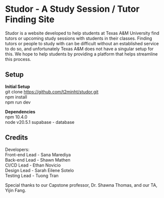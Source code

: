 # Studor - A Study Session / Tutor Finding Site
Studor is a website developed to help students at Texas A&M University find tutors or upcoming study sessions with students in their classes. Finding tutors or people to study with can be difficult without an established service to do so, and unfortunately Texas A&M does not have a singular setup for this. We hope to help students by providing a platform that helps streamline this process.

## Setup
**Initial Setup**   
git clone https://github.com/t2minht/studor.git  
npm install   
npm run dev

**Dependencies**  
npm 10.4.0  
node v20.5.1
supabase - database


## Credits
Developers:  
Front-end Lead - Sana Marediya  
Back-end Lead - Shawn Mathen  
CI/CD Lead  - Ethan Novicio  
Design Lead - Sarah Eilene Sotelo  
Testing Lead - Tuong Tran

Special thanks to our Capstone professor, Dr. Shawna Thomas, and our TA, Yijin Fang.
